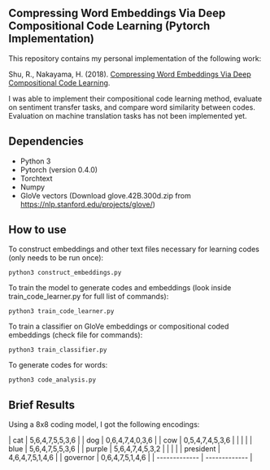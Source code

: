 ## Compressing Word Embeddings Via Deep Compositional Code Learning (Pytorch Implementation)

This repository contains my personal implementation of the following work:

Shu, R., Nakayama, H. (2018). [Compressing Word Embeddings Via Deep Compositional Code Learning](https://arxiv.org/pdf/1711.01068.pdf).

I was able to implement their compositional code learning method, evaluate on sentiment transfer tasks, and compare word similarity between codes.
Evaluation on machine translation tasks has not been implemented yet.

## Dependencies
* Python 3
* Pytorch (version 0.4.0)
* Torchtext
* Numpy
* GloVe vectors (Download glove.42B.300d.zip from https://nlp.stanford.edu/projects/glove/)

## How to use
To construct embeddings and other text files necessary for learning codes (only needs to be run once):
```
python3 construct_embeddings.py
```
To train the model to generate codes and embeddings (look inside train_code_learner.py for full list of commands):
```
python3 train_code_learner.py
```
To train a classifier on GloVe embeddings or compositional coded embeddings (check file for commands):
```
python3 train_classifier.py
```
To generate codes for words:
```
python3 code_analysis.py
```

## Brief Results
Using a 8x8 coding model, I got the following encodings:

| cat       	|  5,6,4,7,5,5,3,6 	|
| dog       	|  0,6,4,7,4,0,3,6 	|
| cow       	|  0,5,4,7,4,5,3,6 	|
|           	|                   |
| blue      	|  5,6,4,7,5,5,3,6 	|
| purple    	|  5,6,4,7,4,5,3,2 	|
|           	|                   |
| president 	|  4,6,4,7,5,1,4,6  |
| governor  	|  0,6,4,7,5,1,4,6  |
| ------------- | ------------- |
